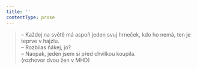 ```yaml
---
title: ''
contentType: prose
---
```


<section>

>   

>   

>   

> – Každej na světě má aspoň jeden svuj hrneček, kdo ho nemá, ten je teprve v hajzlu.  
> – Rozbilas ňákej, jo?  
> – Naopak, jeden jsem si před chvilkou koupila.  
> (rozhovor dvou žen v MHD)   

</section>

